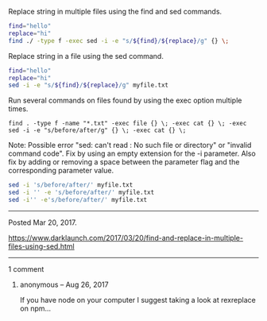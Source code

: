 Replace string in multiple files using the find and sed commands.

```bash
find="hello"
replace="hi"
find ./ -type f -exec sed -i -e "s/${find}/${replace}/g" {} \;
```

Replace string in a file using the sed command.

```bash
find="hello"
replace="hi"
sed -i -e "s/${find}/${replace}/g" myfile.txt
```

Run several commands on files found by using the exec option multiple times.

```
find . -type f -name "*.txt" -exec file {} \; -exec cat {} \; -exec sed -i -e "s/before/after/g" {} \; -exec cat {} \;
```

Note: Possible error "sed: can't read : No such file or directory" or "invalid command code". Fix by using an empty extension for the -i parameter. Also fix by adding or removing a space between the parameter flag and the corresponding parameter value.

```bash
sed -i 's/before/after/' myfile.txt
sed -i '' -e 's/before/after/' myfile.txt
sed -i'' -e's/before/after/' myfile.txt
```

---

Posted Mar 20, 2017.

https://www.darklaunch.com/2017/03/20/find-and-replace-in-multiple-files-using-sed.html

---

1 comment

<ol>
    <li>
        <div>
            anonymous &ndash; Aug 26, 2017
            <div>
                <p>If you have node on your computer I suggest taking a look at rexreplace on npm...</p>
            </div>
        </div>
    </li>
</ol>
